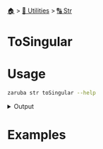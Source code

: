 <!--startTocHeader-->
[🏠](../../README.md) > [🔧 Utilities](../README.md) > [🔠 Str](README.md)
# ToSingular
<!--endTocHeader-->

# Usage


```bash
zaruba str toSingular --help
```
 
<details>
<summary>Output</summary>
 
```````
Turn string into singular

Usage:
  zaruba str toSingular <string> [flags]

Flags:
  -h, --help   help for toSingular
```````
</details>


# Examples


<!--startTocSubtopic-->
<!--endTocSubtopic-->